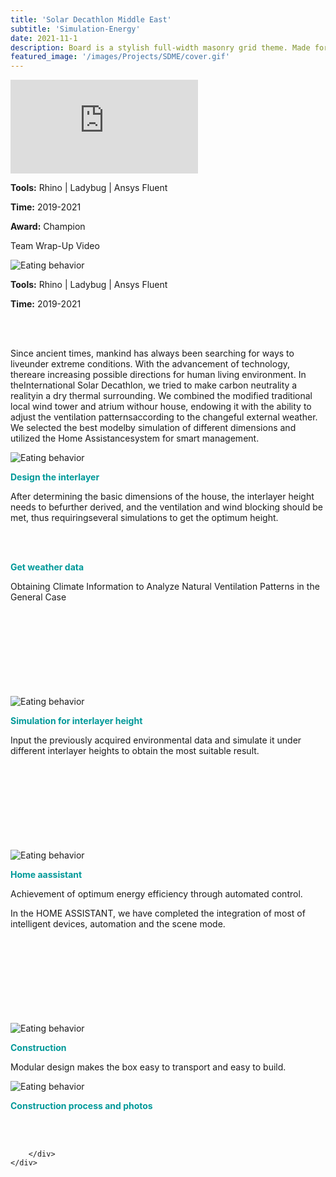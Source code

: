 ```yaml
---
title: 'Solar Decathlon Middle East'
subtitle: 'Simulation-Energy'
date: 2021-11-1
description: Board is a stylish full-width masonry grid theme. Made for designers, artists, photographers and developers to show off their best work.
featured_image: '/images/Projects/SDME/cover.gif'
---
```



<div class="kgallery-video">
    <div class="kgallery-video__item">
        <iframe src="https://player.vimeo.com/video/1016404131?badge=0&amp;autopause=0&amp;player_id=0&amp;app_id=58479" frameborder="0" allowfullscreen></iframe>
    </div>
    <div class="kgallery-video__caption">
        <p><strong>Tools:</strong> Rhino | Ladybug | Ansys Fluent</p>
        <p><strong>Time:</strong> 2019-2021</p>
        <p><strong>Award:</strong> Champion</p>
        <p>Team Wrap-Up Video</p>
    </div>
</div>

<div class="kgallery__item">
        <img src="{{site.baseurl}}/images/Projects/SDME/4P12.jpg" alt="Eating behavior">
        <div class="kgallery__caption">
            <p><strong>Tools:</strong> Rhino | Ladybug | Ansys Fluent</p>
            <p><strong>Time:</strong> 2019-2021</p>
            <br><br>
            <p>Since ancient times, mankind has always been searching for ways to liveunder extreme conditions. With the advancement of technology, thereare increasing possible directions for human living environment. In theInternational Solar Decathlon, we tried to make carbon neutrality a realityin a dry thermal surrounding. We combined the modified traditional local wind tower and atrium withour house, endowing it with the ability to adjust the ventilation patternsaccording to the changeful external weather. We selected the best modelby simulation of different dimensions and utilized the Home Assistancesystem for smart management.</p>
        </div>
    </div>

<div class="kgallery__item">
        <img src="{{site.baseurl}}/images/Projects/SDME/4P34.jpg" alt="Eating behavior">
        <div class="kgallery__caption">
            <p style="color: rgb(0, 153, 153);"><strong>Design the interlayer</strong></p>
            <p>After determining the basic dimensions of the house, the interlayer height needs to befurther derived, and the ventilation and wind blocking should be met, thus requiringseveral simulations to get the optimum height.</p>
            <br><br>
            <p style="color: rgb(0, 153, 153);"><strong>Get weather data</strong></p>
            <p>Obtaining Climate Information to Analyze Natural Ventilation Patterns in the General Case</p><br><br><br><br><br><br><br><br>
        </div>
    </div>

<div class="kgallery__item">
        <img src="{{site.baseurl}}/images/Projects/SDME/4P56.jpg" alt="Eating behavior">
        <div class="kgallery__caption">
            <p style="color: rgb(0, 153, 153);"><strong>Simulation for interlayer height</strong></p>
            <p>Input the previously acquired environmental data and simulate it under
different interlayer heights to obtain the most suitable result.
</p><br><br><br><br><br><br><br><br>
        </div>
    </div>

<div class="kgallery__item">
        <img src="{{site.baseurl}}/images/Projects/SDME/4P78.jpg" alt="Eating behavior">
        <div class="kgallery__caption">
            <p style="color: rgb(0, 153, 153);"><strong>Home aassistant</strong></p>
            <p>Achievement of optimum energy efficiency through automated control.</p>
            <p>In the HOME ASSISTANT, we have completed the integration of
most of intelligent devices, automation and the scene mode.
</p><br><br><br><br><br><br><br><br>
        </div>
    </div>

<div class="kgallery__item">
        <img src="{{site.baseurl}}/images/Projects/SDME/4P910.jpg" alt="Eating behavior">
        <div class="kgallery__caption">
            <p style="color: rgb(0, 153, 153);"><strong>Construction</strong></p>
            <p>Modular design makes the box easy to transport and easy to build.</p>
        </div>
    </div>

<div class="kgallery__item">
        <img src="{{site.baseurl}}/images/Projects/SDME/4P1112.jpg" alt="Eating behavior">
        <div class="kgallery__caption">
            <p style="color: rgb(0, 153, 153);"><strong>Construction process and photos</strong></p><br><br>

        </div>
    </div>
